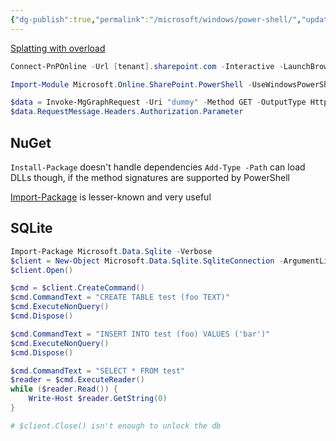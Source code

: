 ```yaml
---
{"dg-publish":true,"permalink":"/microsoft/windows/power-shell/","updated":"2024-09-12T00:01:15.710+10:00"}
---
```


[Splatting with overload](https://beatcracker.wordpress.com/2014/12/01/splatting-and-mandatory-parameters/)

```PowerShell
Connect-PnPOnline -Url [tenant].sharepoint.com -Interactive -LaunchBrowser
```

```PowerShell
Import-Module Microsoft.Online.SharePoint.PowerShell -UseWindowsPowerShell
```

```PowerShell
$data = Invoke-MgGraphRequest -Uri "dummy" -Method GET -OutputType HttpResponseMessage
$data.RequestMessage.Headers.Authorization.Parameter
```

## NuGet
`Install-Package` doesn't handle dependencies
`Add-Type -Path` can load DLLs though, if the method signatures are supported by PowerShell

[Import-Package](https://github.com/pwsh-cs-tools/Import-Package) is lesser-known and very useful

## SQLite

```powershell
Import-Package Microsoft.Data.Sqlite -Verbose
$client = New-Object Microsoft.Data.Sqlite.SqliteConnection -ArgumentList "Data Source=db.sqlite" # ::new() fails
$client.Open()

$cmd = $client.CreateCommand()
$cmd.CommandText = "CREATE TABLE test (foo TEXT)"
$cmd.ExecuteNonQuery()
$cmd.Dispose()

$cmd.CommandText = "INSERT INTO test (foo) VALUES ('bar')"
$cmd.ExecuteNonQuery()
$cmd.Dispose()

$cmd.CommandText = "SELECT * FROM test"
$reader = $cmd.ExecuteReader()
while ($reader.Read()) {
	Write-Host $reader.GetString(0)
}

# $client.Close() isn't enough to unlock the db
```